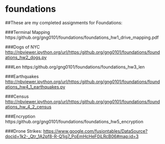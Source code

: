 foundations
===========
##These are my completed assignments for Foundations:

###Terminal Mapping
https:/github.org/gng0101/foundations/foundations_hw1_drive_mapping.pdf

###Dogs of NYC
http://nbviewer.ipython.org/url/https:/github.org/gng0101/foundations/foundations_hw2_dogs.py

###Len
https:/github.org/gng0101/foundations/foundations_hw3_len

###Earthquakes
http://nbviewer.ipython.org/url/https:/github.org/gng0101/foundations/foundations_hw4_1_earthquakes.py

###Census
http://nbviewer.ipython.org/url/https:/github.org/gng0101/foundations/foundations_hw_4_2_census


###Encryption
https:/github.org/gng0101/foundations/foundations_hw5_encryption

###Drone Strikes:
https://www.google.com/fusiontables/DataSource?docid=1k2-_Qtr_1A2pf8-R-Q1jg7_PoEmHcHeF0iLRcB06#map:id=3


